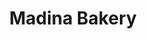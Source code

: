 ---
title: "Madina Bakery"
url: /karachi/madina-bakery-v26j-35x-shahrah-e-iraq-saddar-saddar-town/
shop: bakery
---